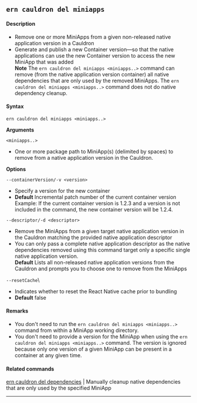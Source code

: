 ## `ern cauldron del miniapps`

#### Description

* Remove one or more MiniApps from a given non-released native application version in a Cauldron  
* Generate and publish a new Container version—so that the native applications can use the new Container version to access the new MiniApp that was added  
**Note** The `ern cauldron del miniapps <miniapps..>` command can remove (from the native application version container) all native dependencies that are only used by the removed MiniApps. The `ern cauldron del miniapps <miniapps..>` command does not do native dependency cleanup.

#### Syntax

`ern cauldron del miniapps <miniapps..>`  

**Arguments**

`<miniapps..>`

* One or more package path to MiniApp(s) (delimited by spaces) to remove from a native application version in the Cauldron.

**Options**  

`--containerVersion/-v <version>`

* Specify a version for the new container  
* **Default**  Incremental patch number of the current container version  
Example: If the current container version is 1.2.3 and a version is not included in the command, the new container version will be 1.2.4.  

`--descriptor/-d <descriptor>`

* Remove the MiniApps from a given target native application version in the Cauldron matching the provided native application descriptor  
* You can only pass a complete native application descriptor as the native dependencies removed using this command target only a specific single native application version.  
**Default**  Lists all non-released native application versions from the Cauldron and prompts you to choose one to remove from the MiniApps  

`--resetCache`\

* Indicates whether to reset the React Native cache prior to bundling
* **Default** false

#### Remarks

* You don't need to run the `ern cauldron del miniapps <miniapps..>` command from within a MiniApp working directory.    
* You don't need to provide a version for the MiniApp when using the `ern cauldron del miniapps <miniapps..>` command. The version is ignored because only one version of a given MiniApp can be present in a container at any given time.  

#### Related commands

[ern cauldron del dependencies] | Manually cleanup native dependencies that are only used by the specified MiniApp

____
[ern cauldron del dependencies]: ./dependencies.md